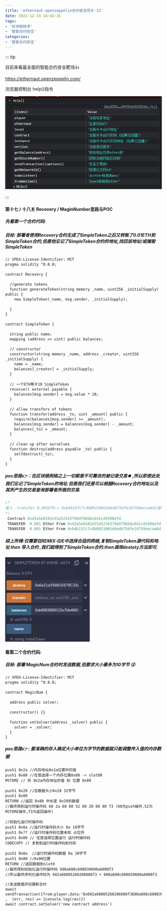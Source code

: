 ```yaml
---
title: 'ethernaut.openzeppelin合约安全闯关-13'
date: 2022-12-14 14:42:15
tags:
- '区块链技术'
- '智能合约安全'
categories:
- '智能合约安全'
---
```


<!-- more -->

::: tip

目前来看最全面的智能合约安全靶场:+1:

https://ethernaut.openzeppelin.com/ 

浏览器控制台 help()指令

![help](./assets/1670479273112.png)

:::

#### 第十七 / 十八关 Recovery / MaginNumber思路与POC

##### 先看第一个合约代码:

##### 目标: 部署者使用Recovery合约生成了SimpleToken之后又转账了0.01ETH到SimpleToken合约,但是他忘记了SimpleToken合约的地址,找回该地址/或摧毁SimpleToken

```solidity
// SPDX-License-Identifier: MIT
pragma solidity ^0.8.0;

contract Recovery {

  //generate tokens
  function generateToken(string memory _name, uint256 _initialSupply) public {
    new SimpleToken(_name, msg.sender, _initialSupply);
  
  }
}

contract SimpleToken {

  string public name;
  mapping (address => uint) public balances;

  // constructor
  constructor(string memory _name, address _creator, uint256 _initialSupply) {
    name = _name;
    balances[_creator] = _initialSupply;
  }

  // 一个ETH等于10 SimpleToken
  receive() external payable {
    balances[msg.sender] = msg.value * 10;
  }

  // allow transfers of tokens
  function transfer(address _to, uint _amount) public { 
    require(balances[msg.sender] >= _amount);
    balances[msg.sender] = balances[msg.sender] - _amount;
    balances[_to] = _amount;
  }

  // clean up after ourselves
  function destroy(address payable _to) public {
    selfdestruct(_to);
  }
}
```

##### poc思路:point_right:：在区块链网络之上一切都是不可篡改的被记录交易:record_button: ,所以即使此处我们忘记了SimpleToken的地址.但是我们还是可以根据Recovery合约地址以及其所产生的交易查询部署者所做的交易.



```js
/*
某人 -transfer 0.001ETH-> 0xb4b157c7c4b0921065dded675dfe10759eecaa6d(部署者地址) -transfer 0.001ETH-> SimpleToken合约地址
*/
 Contract 0xd2e5e0102e55a5234379dd796b8c641cd5996efd 
 TRANSFER  0.001 Ether From 0xd2e5e0102e55a5234379dd796b8c641cd5996efd To  0xb4b157c7c4b0921065dded675dfe10759eecaa6d
 TRANSFER  0.001 Ether From 0xb4b157c7c4b0921065dded675dfe10759eecaa6d To  0x93b768ef876fe701d36611f1640b645ceb06a70e
```

##### 综上所得:仅需要在REMIX-IDE中选择合适的网络,复制SimpleToken源代码和地址 then 导入合约 ,我们就得到了SimpleToken合约.then调用destoty方法即可.

![info](./assets/1671002891412.png)

#### 看第二个合约代码:  

##### 目标: 部署 MagicNum合约时发送数据,但要求大小最多为10字节 :open_mouth:

```solidity
// SPDX-License-Identifier: MIT
pragma solidity ^0.8.0;

contract MagicNum {

  address public solver;

  constructor() {}

  function setSolver(address _solver) public {
    solver = _solver;
  }
}
```

##### poc思路:point_right: : 要准确的存入确定大小单位为字节的数据就只能调整传入值的内存数据

```assembly
push1 0x2a //内存地址0x2a位置中的值
push1 0x80 //任意选择一个内存位置0x80 -> slot80
MSTORE // 将 0x2a内存地址的值 到 位置 0x80

push1 0x20 //总数据大小0x20 32字节
push1 0x80
RETURN //返回 0x80 中长度 0x20的数据
//最终得到运行时操作码 60 2a 60 80 52 60 20 60 80 f3 (60为push操作,52为MSTORE操作,f3为返回操作)

//初始化运行时操作码
push1 0x0a //运行时操作码大小 0a 10字节
push1 0x?? //运行时操作码位置未知 占位符
push1 0x00 // 任意选择位置运行 运行时操作码
CODECOPY // 复制到运行时操作码到内存

push1 0x0a  //运行时操作码数据 0a 10字节
push1 0x00 //0x00位置
RETURN //返回数据到slot0
//最终得到初始化运行时操作码 600a600c600039600a6000f3
//所以最终序列化操作码为 602a60805260206080f3 + 600a600c600039600a6000f3
```

```solidity
//发送数据并创建新合约
await sendTransaction({from:player,data:'0x602a60805260206080f3600a600c600039600a6000f3'} ,  (err, res) => {console.log(res)})
await contract.setSolver('new contract address')
```

